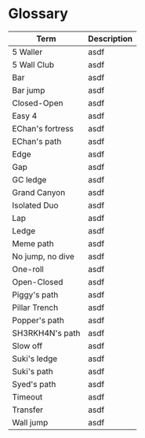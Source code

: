 # Glossary

| Term             | Description |
| ---------------- | ----------- |
| 5 Waller         | asdf        |
| 5 Wall Club      | asdf        |
| Bar              | asdf        |
| Bar jump         | asdf        |
| Closed-Open      | asdf        |
| Easy 4           | asdf        |
| EChan's fortress | asdf        |
| EChan's path     | asdf        |
| Edge             | asdf        |
| Gap              | asdf        |
| GC ledge         | asdf        |
| Grand Canyon     | asdf        |
| Isolated Duo     | asdf        |
| Lap              | asdf        |
| Ledge            | asdf        |
| Meme path        | asdf        |
| No jump, no dive | asdf        |
| One-roll         | asdf        |
| Open-Closed      | asdf        |
| Piggy's path     | asdf        |
| Pillar Trench    | asdf        |
| Popper's path    | asdf        |
| SH3RKH4N's path  | asdf        |
| Slow off         | asdf        |
| Suki's ledge     | asdf        |
| Suki's path      | asdf        |
| Syed's path      | asdf        |
| Timeout          | asdf        |
| Transfer         | asdf        |
| Wall jump        | asdf        |
